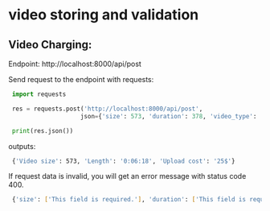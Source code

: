 # video storing and validation

## Video Charging:

Endpoint: http://localhost:8000/api/post

Send request to the endpoint with requests:

```python
 import requests

 res = requests.post('http://localhost:8000/api/post',
                    json={'size': 573, 'duration': 378, 'video_type': 'mp4'})

 print(res.json())


```

outputs:

```bash
 {'Video size': 573, 'Length': '0:06:18', 'Upload cost': '25$'}
```

If request data is invalid, you will get an error message with status code 400.

```bash
 {'size': ['This field is required.'], 'duration': ['This field is required.'], 'video_type': ['This field is required.']}
```
